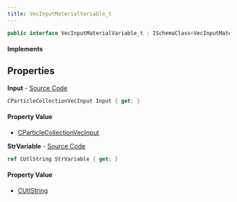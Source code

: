 ```yaml
---
title: VecInputMaterialVariable_t
---
```


```csharp
public interface VecInputMaterialVariable_t : ISchemaClass<VecInputMaterialVariable_t>, ISchemaField, ISchemaClass, INativeHandle
```

#### Implements

## Properties

**Input** - [Source Code](https://github.com/swiftly-solution/swiftlys2/blob/master/managed/src/SwiftlyS2.Generated/Schemas/Interfaces/VecInputMaterialVariable_t.cs#L18)

```csharp
CParticleCollectionVecInput Input { get; }
```

#### Property Value

- [CParticleCollectionVecInput](/docs/api/shared/schemadefinitions/cparticlecollectionvecinput)

**StrVariable** - [Source Code](https://github.com/swiftly-solution/swiftlys2/blob/master/managed/src/SwiftlyS2.Generated/Schemas/Interfaces/VecInputMaterialVariable_t.cs#L16)

```csharp
ref CUtlString StrVariable { get; }
```

#### Property Value

- [CUtlString](/docs/api/shared/natives/cutlstring)

